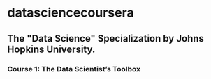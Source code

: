 datasciencecoursera
===================

## The "Data Science" Specialization by Johns Hopkins University.
### Course 1: The Data Scientist’s Toolbox
